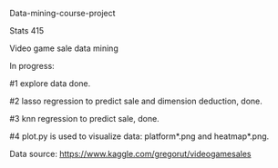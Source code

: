 Data-mining-course-project

Stats 415

Video game sale data mining

In progress:

#1 explore data done.

#2 lasso regression to predict sale and dimension deduction, done.

#3 knn regression to predict sale, done.

#4 plot.py is used to visualize data: platform*.png and heatmap*.png.

Data source: https://www.kaggle.com/gregorut/videogamesales
